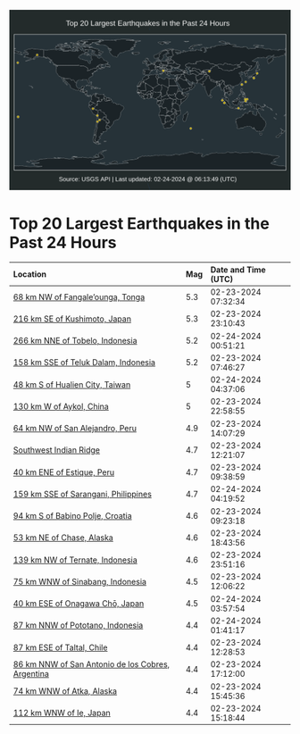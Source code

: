 ![Map](./map.png)

# Top 20 Largest Earthquakes in the Past 24 Hours

| Location | Mag | Date and Time (UTC) |
|:---|:---|:---|
| [68 km NW of Fangale’ounga, Tonga](https://earthquake.usgs.gov/earthquakes/eventpage/us7000m10z) | 5.3 | 02-23-2024 07:32:34 |
| [216 km SE of Kushimoto, Japan](https://earthquake.usgs.gov/earthquakes/eventpage/us7000m18g) | 5.3 | 02-23-2024 23:10:43 |
| [266 km NNE of Tobelo, Indonesia](https://earthquake.usgs.gov/earthquakes/eventpage/us7000m199) | 5.2 | 02-24-2024 00:51:21 |
| [158 km SSE of Teluk Dalam, Indonesia](https://earthquake.usgs.gov/earthquakes/eventpage/us7000m114) | 5.2 | 02-23-2024 07:46:27 |
| [48 km S of Hualien City, Taiwan](https://earthquake.usgs.gov/earthquakes/eventpage/us7000m1a2) | 5 | 02-24-2024 04:37:06 |
| [130 km W of Aykol, China](https://earthquake.usgs.gov/earthquakes/eventpage/us7000m18e) | 5 | 02-23-2024 22:58:55 |
| [64 km NW of San Alejandro, Peru](https://earthquake.usgs.gov/earthquakes/eventpage/us7000m12y) | 4.9 | 02-23-2024 14:07:29 |
| [Southwest Indian Ridge](https://earthquake.usgs.gov/earthquakes/eventpage/us7000m12h) | 4.7 | 02-23-2024 12:21:07 |
| [40 km ENE of Estique, Peru](https://earthquake.usgs.gov/earthquakes/eventpage/us7000m11k) | 4.7 | 02-23-2024 09:38:59 |
| [159 km SSE of Sarangani, Philippines](https://earthquake.usgs.gov/earthquakes/eventpage/us7000m1a0) | 4.7 | 02-24-2024 04:19:52 |
| [94 km S of Babino Polje, Croatia](https://earthquake.usgs.gov/earthquakes/eventpage/us7000m11g) | 4.6 | 02-23-2024 09:23:18 |
| [53 km NE of Chase, Alaska](https://earthquake.usgs.gov/earthquakes/eventpage/ak0242hlzvp5) | 4.6 | 02-23-2024 18:43:56 |
| [139 km NW of Ternate, Indonesia](https://earthquake.usgs.gov/earthquakes/eventpage/us7000m18v) | 4.6 | 02-23-2024 23:51:16 |
| [75 km WNW of Sinabang, Indonesia](https://earthquake.usgs.gov/earthquakes/eventpage/us7000m12e) | 4.5 | 02-23-2024 12:06:22 |
| [40 km ESE of Onagawa Chō, Japan](https://earthquake.usgs.gov/earthquakes/eventpage/us7000m19w) | 4.5 | 02-24-2024 03:57:54 |
| [87 km NNW of Pototano, Indonesia](https://earthquake.usgs.gov/earthquakes/eventpage/us7000m19i) | 4.4 | 02-24-2024 01:41:17 |
| [87 km ESE of Taltal, Chile](https://earthquake.usgs.gov/earthquakes/eventpage/us7000m12g) | 4.4 | 02-23-2024 12:28:53 |
| [86 km NNW of San Antonio de los Cobres, Argentina](https://earthquake.usgs.gov/earthquakes/eventpage/us7000m16i) | 4.4 | 02-23-2024 17:12:00 |
| [74 km WNW of Atka, Alaska](https://earthquake.usgs.gov/earthquakes/eventpage/us7000m14l) | 4.4 | 02-23-2024 15:45:36 |
| [112 km WNW of Ie, Japan](https://earthquake.usgs.gov/earthquakes/eventpage/us7000m14r) | 4.4 | 02-23-2024 15:18:44 |
